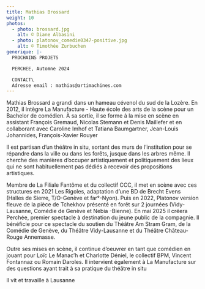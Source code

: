 ```yaml
---
title: Mathias Brossard
weight: 10
photos:
  - photo: brossard.jpg
    alt: © Diane Albasini
  - photo: platonov_comedie0347-positive.jpg
    alt: © Timothée Zurbuchen
generique: |-
  P﻿ROCHAINS PROJETS

  PERCHEE, Automne 2024

  CONTACT\
  Adresse email : mathias@artimachines.com
---
```

Mathias Brossard a grandi dans un hameau cévenol du sud de la Lozère. En 2012, il intègre La Manufacture - Haute école des arts de la scène pour un Bachelor de comédien. À sa sortie, il se forme à la mise en scène en assistant François Gremaud, Nicolas Stemann et Denis Maillefer et en collaborant avec Caroline Imhof et Tatiana Baumgartner, Jean-Louis Johannides, François-Xavier Rouyer

Il est partisan d’un théâtre in situ, sortant des murs de l’institution pour se répandre dans la ville ou dans les forêts, jusque dans les arbres même. Il cherche des manières d’occuper artistiquement et politiquement des lieux qui ne sont habituellement pas dédiés à recevoir des propositions artistiques.

Membre de La Filiale Fantôme et du collectif CCC, il met en scène avec ces structures en 2021 Les Rigoles, adaptation d’une BD de Brecht Evens (Halles de Sierre, T/O-Genève et far°-Nyon). Puis en 2022, Platonov version fleuve de la pièce de Tchekhov présenté en forêt sur 2 journées (Vidy-Lausanne, Comédie de Genève et Nebia -Bienne). En mai 2025 il créera Perchée, premier spectacle à destination du jeune public de la compagnie. Il bénéficie pour ce spectacle du soutien du Théâtre Am Stram Gram, de la Comédie de Genève, du Théâtre Vidy-Lausanne et du Théâtre Château-Rouge Annemasse. 

Outre ses mises en scène, il continue d’oeuvrer en tant que comédien en jouant pour Loïc Le Manac’h et Charlotte Déniel, le collectif BPM, Vincent Fontannaz ou  Romain Daroles. Il intervient également à La Manufacture sur des questions ayant trait à sa pratique du théâtre in situ

Il vit et travaille à Lausanne
